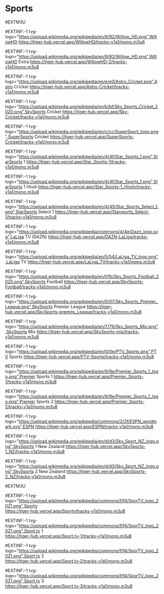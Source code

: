 # Sports

#EXTM3U

#EXTINF:-1 tvg-logo="https://upload.wikimedia.org/wikipedia/en/9/92/Willow_HD.png",WillowHD
https://tiger-hub.vercel.app/WillowHD/tracks-v1a1/mono.m3u8

#EXTINF:-1 tvg-logo="https://upload.wikimedia.org/wikipedia/en/9/92/Willow_HD.png",WillowHD Extra
https://tiger-hub.vercel.app/WillowHD-2/tracks-v1a1/mono.m3u8

#EXTINF:-1 tvg-logo="https://upload.wikimedia.org/wikipedia/en/e/e0/Astro_Cricket.png",Astro Cricket
https://tiger-hub.vercel.app/Astro-Cricket/tracks-v1a1/mono.m3u8

#EXTINF:-1 tvg-logo="https://upload.wikimedia.org/wikipedia/en/b/bf/Sky_Sports_Cricket_2020.png",SkySports Cricket
https://tiger-hub.vercel.app/Sky-Cricket/tracks-v1a1/mono.m3u8

#EXTINF:-1 tvg-logo="https://upload.wikimedia.org/wikipedia/en/c/cc/SuperSport_logo.png",SuperSports Cricket
https://tiger-hub.vercel.app/SuperSports-Cricket/tracks-v1a1/mono.m3u8

#EXTINF:-1 tvg-logo="https://upload.wikimedia.org/wikipedia/en/4/4f/Star_Sports_1.png",StarSports 1
https://tiger-hub.vercel.app/Star_Sports-1/tracks-v1a1/mono.m3u8

#EXTINF:-1 tvg-logo="https://upload.wikimedia.org/wikipedia/en/4/4f/Star_Sports_1.png",StarSports 1 Hindi
https://tiger-hub.vercel.app/Star_Sports-1_Hindy/tracks-v1a1/mono.m3u8

#EXTINF:-1 tvg-logo="https://upload.wikimedia.org/wikipedia/en/4/45/Star_Sports_Select_1.png",StarSports Select 1
https://tiger-hub.vercel.app/Starsports_Select-1/tracks-v1a1/mono.m3u8

#EXTINF:-1 tvg-logo="https://upload.wikimedia.org/wikipedia/commons/4/4e/Dazn_logo.svg",LaLiga TV (DAZN)
https://tiger-hub.vercel.app/DAZN-LaLiga/tracks-v1a1/mono.m3u8

#EXTINF:-1 tvg-logo="https://upload.wikimedia.org/wikipedia/en/5/54/LaLiga_TV_logo.png",LaLiga TV
https://tiger-hub.vercel.app/LaLiga_TV/tracks-v1a1/mono.m3u8

#EXTINF:-1 tvg-logo="https://upload.wikimedia.org/wikipedia/en/f/fb/Sky_Sports_Football_2020.png",SkySports Football
https://tiger-hub.vercel.app/SkySports-Football/tracks-v1a1/mono.m3u8

#EXTINF:-1 tvg-logo="https://upload.wikimedia.org/wikipedia/en/0/07/Sky_Sports_Premier_League.png",SkySports Premier League
https://tiger-hub.vercel.app/SkySports-premire_League/tracks-v1a1/mono.m3u8

#EXTINF:-1 tvg-logo="https://upload.wikimedia.org/wikipedia/en/7/79/Sky_Sports_Mix.png",SkySports Mix
https://tiger-hub.vercel.app/SkySports-mix/tracks-v1a1/mono.m3u8

#EXTINF:-1 tvg-logo="https://upload.wikimedia.org/wikipedia/en/0/0e/PTV_Sports.png",PTV Sports
https://tiger-hub.vercel.app/PTV-Sports/tracks-v1a1/mono.m3u8

#EXTINF:-1 tvg-logo="https://upload.wikimedia.org/wikipedia/en/9/9e/Premier_Sports_1_logo.png",Premier Sports 1
https://tiger-hub.vercel.app/Premier_Sports-1/tracks-v1a1/mono.m3u8

#EXTINF:-1 tvg-logo="https://upload.wikimedia.org/wikipedia/en/9/9e/Premier_Sports_1_logo.png",Premier Sports 2
https://tiger-hub.vercel.app/Premier_Sports-2/tracks-v1a1/mono.m3u8

#EXTINF:-1 tvg-logo="https://upload.wikimedia.org/wikipedia/commons/2/2f/ESPN_wordmark.svg",ESPN
https://tiger-hub.vercel.app/ESPN/tracks-v1a1/mono.m3u8

#EXTINF:-1 tvg-logo="https://upload.wikimedia.org/wikipedia/en/d/d3/Sky_Sport_NZ_logo.png",SkySports 1 New Zealand
https://tiger-hub.vercel.app/SkySports-1_NZ/tracks-v1a1/mono.m3u8

#EXTINF:-1 tvg-logo="https://upload.wikimedia.org/wikipedia/en/d/d3/Sky_Sport_NZ_logo.png",SkySports 2 New Zealand
https://tiger-hub.vercel.app/SkySports-2_NZ/tracks-v1a1/mono.m3u8

#EXTM3U

#EXTINF:-1 tvg-logo="https://upload.wikimedia.org/wikipedia/commons/f/f4/SporTV_logo_2021.png",Sportv  
https://tiger-hub.vercel.app/Sportv/tracks-v1a1/mono.m3u8

#EXTINF:-1 tvg-logo="https://upload.wikimedia.org/wikipedia/commons/f/f4/SporTV_logo_2021.png",Sport.tv 1  
https://tiger-hub.vercel.app/Sport.tv-1/tracks-v1a1/mono.m3u8

#EXTINF:-1 tvg-logo="https://upload.wikimedia.org/wikipedia/commons/f/f4/SporTV_logo_2021.png",Sport.tv 2  
https://tiger-hub.vercel.app/Sport.tv-2/tracks-v1a1/mono.m3u8

#EXTINF:-1 tvg-logo="https://upload.wikimedia.org/wikipedia/commons/f/f4/SporTV_logo_2021.png",Sport.tv 3  
https://tiger-hub.vercel.app/Sport.tv-3/tracks-v1a1/mono.m3u8
